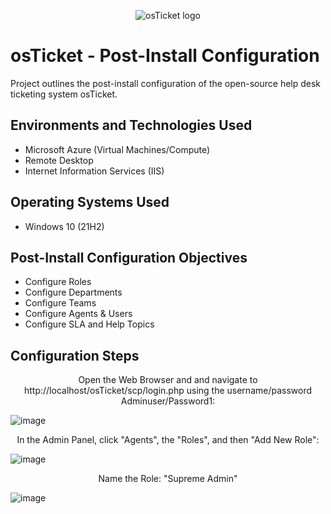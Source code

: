 <p align="center">
<img src="https://i.imgur.com/Clzj7Xs.png" alt="osTicket logo"/>
</p>

<h1>osTicket - Post-Install Configuration</h1>
Project outlines the post-install configuration of the open-source help desk ticketing system osTicket.<br />

<h2>Environments and Technologies Used</h2>

- Microsoft Azure (Virtual Machines/Compute)
- Remote Desktop
- Internet Information Services (IIS)

<h2>Operating Systems Used </h2>

- Windows 10</b> (21H2)

<h2>Post-Install Configuration Objectives</h2>

- Configure Roles
- Configure Departments
- Configure Teams
- Configure Agents & Users
- Configure SLA and Help Topics

<h2>Configuration Steps</h2>
<p align="center">
Open the Web Browser and and navigate to http://localhost/osTicket/scp/login.php using the username/password Adminuser/Password1:
  
![image](https://github.com/user-attachments/assets/69b7c61f-5a56-415c-a4ac-840a639560b0)

<p align="center">
In the Admin Panel, click "Agents", the "Roles", and then "Add New Role":

![image](https://github.com/user-attachments/assets/c983aef0-78ad-4d83-9795-3f64ab282e87)

<p align="center">
Name the Role: "Supreme Admin"

![image](https://github.com/user-attachments/assets/06b3c303-c8f9-45a9-835d-a2b493207120)




